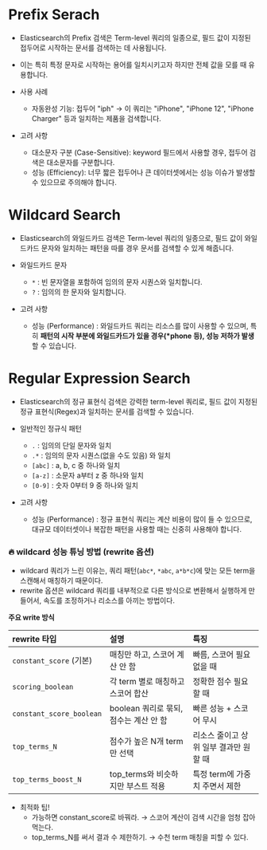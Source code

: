 # Prefix Serach
- Elasticsearch의 Prefix 검색은 Term-level 쿼리의 일종으로, 필드 값이 지정된 접두어로 시작하는 문서를 검색하는 데 사용됩니다.
- 이는 특히 특정 문자로 시작하는 용어를 일치시키고자 하지만 전체 값을 모를 때 유용합니다.

- 사용 사례
  - 자동완성 기능: 접두어 "iph" → 이 쿼리는 "iPhone", "iPhone 12", "iPhone Charger" 등과 일치하는 제품을 검색합니다.

- 고려 사항
  - 대소문자 구분 (Case-Sensitive): keyword 필드에서 사용할 경우, 접두어 검색은 대소문자를 구분합니다.
  - 성능 (Efficiency): 너무 짧은 접두어나 큰 데이터셋에서는 성능 이슈가 발생할 수 있으므로 주의해야 합니다.

# Wildcard Search
- Elasticsearch의 와일드카드 검색은 Term-level 쿼리의 일종으로,
필드 값이 와일드카드 문자와 일치하는 패턴을 따를 경우 문서를 검색할 수 있게 해줍니다.

- 와일드카드 문자
  - `*` : 빈 문자열을 포함하여 임의의 문자 시퀀스와 일치합니다.
  - `?` : 임의의 한 문자와 일치합니다.

- 고려 사항
  - 성능 (Performance) : 와일드카드 쿼리는 리소스를 많이 사용할 수 있으며, 특히 **패턴의 시작 부분에 와일드카드가 있을 경우(*phone 등), 성능 저하가 발생**할 수 있습니다.

# Regular Expression Search
- Elasticsearch의 정규 표현식 검색은 강력한 term-level 쿼리로, 필드 값이 지정된 정규 표현식(Regex)과 일치하는 문서를 검색할 수 있습니다.

- 일반적인 정규식 패턴
  - `.` : 임의의 단일 문자와 일치
  - `.*` : 임의의 문자 시퀀스(없을 수도 있음) 와 일치
  - `[abc]` : a, b, c 중 하나와 일치
  - `[a-z]` : 소문자 a부터 z 중 하나와 일치
  - `[0-9]` : 숫자 0부터 9 중 하나와 일치

- 고려 사항
  - 성능 (Performance) : 정규 표현식 쿼리는 계산 비용이 많이 들 수 있으므로, 대규모 데이터셋이나 복잡한 패턴을 사용할 때는 신중히 사용해야 합니다.

### 🔥 wildcard 성능 튜닝 방법 (rewrite 옵션)
- wildcard 쿼리가 느린 이유는, 쿼리 패턴(`abc*`, `*abc`, `a*b*c`)에 맞는 모든 term을 스캔해서 매칭하기 때문이다.
- rewrite 옵션은 wildcard 쿼리를 내부적으로 다른 방식으로 변환해서 실행하게 만들어서, 속도를 조정하거나 리소스를 아끼는 방법이다.

**주요 write 방식**

| rewrite 타입 | 설명 | 특징 |
|:-------------|:-----|:-----|
| `constant_score` (기본) | 매칭만 하고, 스코어 계산 안 함 | 빠름, 스코어 필요 없을 때 |
| `scoring_boolean` | 각 term 별로 매칭하고 스코어 합산 | 정확한 점수 필요할 때 |
| `constant_score_boolean` | boolean 쿼리로 묶되, 점수는 계산 안 함 | 빠른 성능 + 스코어 무시 |
| `top_terms_N` | 점수가 높은 N개 term만 선택 | 리소스 줄이고 상위 일부 결과만 원할 때 |
| `top_terms_boost_N` | top_terms와 비슷하지만 부스트 적용 | 특정 term에 가중치 주면서 제한 |

- 최적화 팁!
  - 가능하면 constant_score로 바꿔라. → 스코어 계산이 검색 시간을 엄청 잡아먹는다.
  - top_terms_N를 써서 결과 수 제한하기. → 수천 term 매칭을 피할 수 있다.